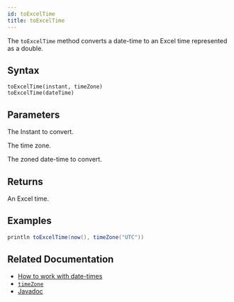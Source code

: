 ```yaml
---
id: toExcelTime
title: toExcelTime
---
```


The `toExcelTime` method converts a date-time to an Excel time represented as a double.

## Syntax

```
toExcelTime(instant, timeZone)
toExcelTime(dateTime)
```

## Parameters

<ParamTable>
<Param name="instant" type="Instant">

The Instant to convert.

</Param>
<Param name="timeZone" type="ZoneId">

The time zone.

</Param>
<Param name="dateTime" type="ZonedDateTime">

The zoned date-time to convert.

</Param>
</ParamTable>

## Returns

An Excel time.

## Examples

```groovy order=null
println toExcelTime(now(), timeZone("UTC"))
```

## Related Documentation

- [How to work with date-times](../../../how-to-guides/work-with-date-time.md)
- [`timeZone`](./timeZone.md)
- [Javadoc](<https://deephaven.io/core/javadoc/io/deephaven/time/DateTimeUtils.html#toLocalTime(java.time.Instant,java.time.ZoneId)>)
